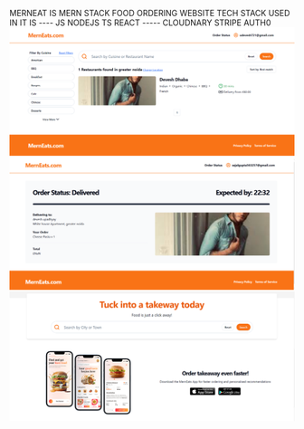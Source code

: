MERNEAT IS MERN STACK FOOD ORDERING WEBSITE 
TECH STACK USED IN IT IS
---- JS NODEJS TS REACT 
----- CLOUDNARY STRIPE AUTH0
![GitHub Logo](/img1%20(1).png)
![GitHub Logo](/img1%20(3).png)
![GitHub Logo](/img1%20(2).png)
